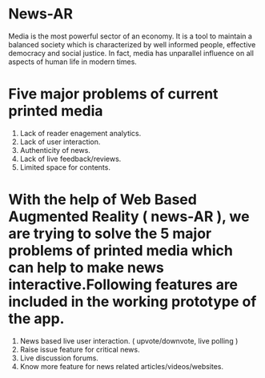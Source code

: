 # News-AR
Media is the most powerful sector of an economy. It is a tool to maintain a balanced society which is characterized by well informed people, effective democracy and social justice. In fact, media has unparallel influence on all aspects of human life in modern times.  

# Five major problems of current printed media 
  
  1. Lack of reader enagement analytics.
  2. Lack of user interaction.
  3. Authenticity of news.
  4. Lack of live feedback/reviews.
  5. Limited space for contents.
  
# With the help of Web Based Augmented Reality ( news-AR ), we are trying to solve the 5 major problems of printed media which can help to make news interactive.Following features are included in the working prototype of the app.

 1. News based live user interaction. ( upvote/downvote, live polling )
 2. Raise issue feature for critical news.
 3. Live discussion forums.
 4. Know more feature for news related articles/videos/websites.
 
 
